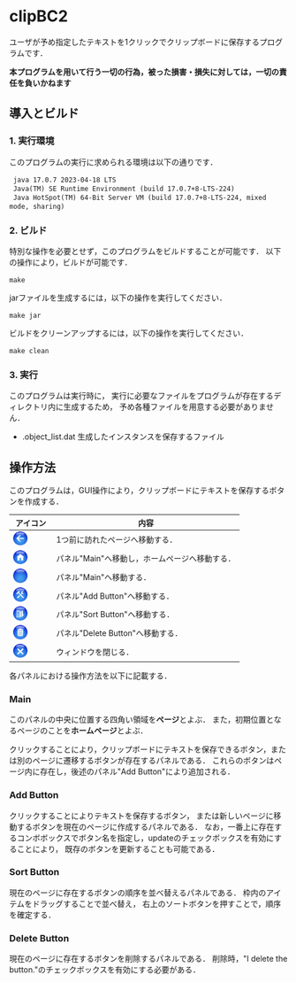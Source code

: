 # clipBC2
ユーザが予め指定したテキストを1クリックでクリップボードに保存するプログラムです．

**本プログラムを用いて行う一切の行為，被った損害・損失に対しては，一切の責任を負いかねます**

## 導入とビルド

### 1. 実行環境
このプログラムの実行に求められる環境は以下の通りです．
```
 java 17.0.7 2023-04-18 LTS
 Java(TM) SE Runtime Environment (build 17.0.7+8-LTS-224)
 Java HotSpot(TM) 64-Bit Server VM (build 17.0.7+8-LTS-224, mixed mode, sharing)
```

### 2. ビルド
特別な操作を必要とせず，このプログラムをビルドすることが可能です．
以下の操作により，ビルドが可能です．
```
make
```
jarファイルを生成するには，以下の操作を実行してください．
```
make jar
```
ビルドをクリーンアップするには，以下の操作を実行してください．
```
make clean
```

### 3. 実行
このプログラムは実行時に，
実行に必要なファイルをプログラムが存在するディレクトリ内に生成するため，
予め各種ファイルを用意する必要がありません．

- .object_list.dat 生成したインスタンスを保存するファイル

## 操作方法
このプログラムは，GUI操作により，クリップボードにテキストを保存するボタンを作成する．

|アイコン|内容|
|-|-|
|<img src=".img/back/button_base.png" width="40%" />|1つ前に訪れたページへ移動する．|
|<img src=".img/home/button_base.png" width="40%" />|パネル"Main"へ移動し，ホームページへ移動する．|
|<img src=".img/button_base.png" width="40%" />|パネル"Main"へ移動する．|
|<img src=".img/make/button_base.png" width="40%" />|パネル"Add Button"へ移動する．|
|<img src=".img/sort/button_base.png" width="40%" />|パネル"Sort Button"へ移動する．|
|<img src=".img/delete/button_base.png" width="40%" />|パネル"Delete Button"へ移動する．|
|<img src=".img/close/button_base.png" width="40%" />|ウィンドウを閉じる．|

各パネルにおける操作方法を以下に記載する．
### Main
このパネルの中央に位置する四角い領域を**ページ**とよぶ．
また，初期位置となるページのことを**ホームページ**とよぶ．

クリックすることにより，クリップボードにテキストを保存できるボタン，または別のページに遷移するボタンが存在するパネルである．
これらのボタンはページ内に存在し，後述のパネル"Add Button"により追加される．

### Add Button
クリックすることによりテキストを保存するボタン，
または新しいページに移動するボタンを現在のページに作成するパネルである．
なお，一番上に存在するコンボボックスでボタン名を指定し，updateのチェックボックスを有効にすることにより，
既存のボタンを更新することも可能である．

### Sort Button
現在のページに存在するボタンの順序を並べ替えるパネルである．
枠内のアイテムをドラッグすることで並べ替え，
右上のソートボタンを押すことで，順序を確定する．

### Delete Button
現在のページに存在するボタンを削除するパネルである．
削除時，"I delete the button."のチェックボックスを有効にする必要がある．
